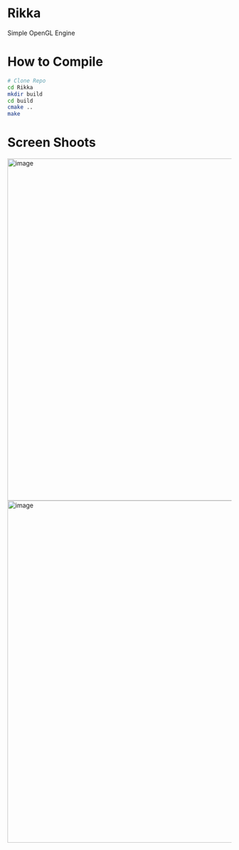 # Rikka
Simple OpenGL Engine

# How to Compile
```bash
# Clone Repo
cd Rikka
mkdir build
cd build
cmake ..
make 
```

# Screen Shoots
<img width="1364" height="767" alt="image" src="https://github.com/user-attachments/assets/44c0a988-0565-4850-833d-270225a7b605" />
<img width="1364" height="767" alt="image" src="https://github.com/user-attachments/assets/6e5df144-f022-4cce-a2ab-ac36fbb0f239" />
